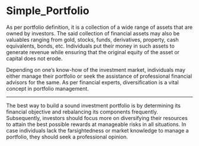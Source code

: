 # Simple_Portfolio
<p>As per portfolio definition, it is a collection of a wide range of assets that are owned by investors. The said collection of financial assets may also be valuables ranging from gold, stocks, funds, derivatives, property, cash equivalents, bonds, etc. Individuals put their money in such assets to generate revenue while ensuring that the original equity of the asset or capital does not erode. </p>

<p>Depending on one’s know-how of the investment market, individuals may either manage their portfolio or seek the assistance of professional financial advisors for the same. As per financial experts, diversification is a vital concept in portfolio management. </p>
<hr>
<p>The best way to build a sound investment portfolio is by determining its financial objective and rebalancing its components frequently. Subsequently, investors should focus more on diversifying their resources to attain the best possible rewards at manageable risks in all situations. In case individuals lack the farsightedness or market knowledge to manage a portfolio, they should seek a professional opinion.</p>
